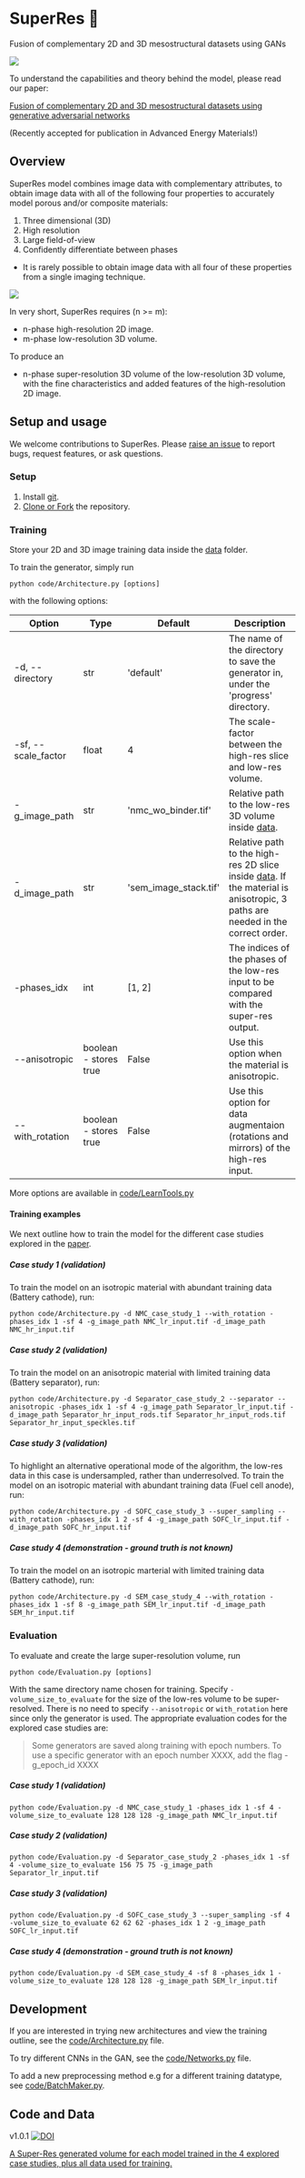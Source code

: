 # SuperRes :telescope:

Fusion of complementary 2D and 3D mesostructural datasets using GANs

![](super-res-icon.png)

To understand the capabilities and theory behind the model, please read our paper:

[Fusion of complementary 2D and 3D mesostructural datasets using generative adversarial networks](https://arxiv.org/abs/2110.11281)

(Recently accepted for publication in Advanced Energy Materials!)

## Overview

SuperRes model combines image data with complementary attributes, to obtain image data with all of the following four properties to accurately model porous and/or composite materials:

1. Three dimensional (3D)
2. High resolution
3. Large field-of-view
4. Confidently differentiate between phases

- It is rarely possible to obtain image data with all four of these properties from a single imaging technique. 

![](paper_figure_for_github.png)

In very short, SuperRes requires (n >= m): 
- n-phase high-resolution 2D image. 
- m-phase low-resolution 3D volume. 

To produce an
- n-phase super-resolution 3D volume of the low-resolution 3D volume, with the fine characteristics and added features of the high-resolution 2D image. 

## Setup and usage

We welcome contributions to SuperRes. Please [raise an issue](https://github.com/amirDahari1/SuperRes/issues) to report bugs, request features, or ask questions. 

### Setup

1. Install [git](https://git-scm.com/book/en/v2/Getting-Started-Installing-Git).
2. [Clone or Fork](https://docs.github.com/en/get-started/quickstart/fork-a-repo) the repository.

### Training

Store your 2D and 3D image training data inside the [data](data) folder.

To train the generator, simply run

```
python code/Architecture.py [options] 
```

with the following options:

Option | Type | Default | Description 
--- | --- | --- | ---
-d, --directory | str | 'default' | The name of the directory to save the generator in, under the 'progress' directory.
-sf, --scale_factor | float | 4 | The scale-factor between the high-res slice and low-res volume.
-g_image_path | str | 'nmc_wo_binder.tif' | Relative path to the low-res 3D volume inside [data](data).
-d_image_path | str | 'sem_image_stack.tif' | Relative path to the high-res 2D slice inside [data](data). If the material is anisotropic, 3 paths are needed in the correct order.
-phases_idx | int | [1, 2] | The indices of the phases of the low-res input to be compared with the super-res output.
--anisotropic | boolean - stores true | False | Use this option when the material is anisotropic.
--with_rotation | boolean - stores true | False | Use this option for data augmentaion (rotations and mirrors) of the high-res input.

More options are available in [code/LearnTools.py](code/LearnTools.py)

#### Training examples

We next outline how to train the model for the different case studies explored in the [paper](https://arxiv.org/abs/2110.11281).

##### Case study 1 (validation)

To train the model on an isotropic material with abundant training data (Battery cathode), run:

```
python code/Architecture.py -d NMC_case_study_1 --with_rotation -phases_idx 1 -sf 4 -g_image_path NMC_lr_input.tif -d_image_path NMC_hr_input.tif
```

##### Case study 2 (validation)

To train the model on an anisotropic material with limited training data (Battery separator), run:

```
python code/Architecture.py -d Separator_case_study_2 --separator --anisotropic -phases_idx 1 -sf 4 -g_image_path Separator_lr_input.tif -d_image_path Separator_hr_input_rods.tif Separator_hr_input_rods.tif Separator_hr_input_speckles.tif
```

##### Case study 3 (validation)

To highlight an alternative operational mode of the algorithm, the low-res data in this case is undersampled, rather than underresolved. 
To train the model on an isotropic material with abundant training data (Fuel cell anode), run: 

```
python code/Architecture.py -d SOFC_case_study_3 --super_sampling --with_rotation -phases_idx 1 2 -sf 4 -g_image_path SOFC_lr_input.tif -d_image_path SOFC_hr_input.tif
```

##### Case study 4 (demonstration - ground truth is not known)
To train the model on an isotropic marterial with limited training data (Battery cathode), run:

```
python code/Architecture.py -d SEM_case_study_4 --with_rotation -phases_idx 1 -sf 8 -g_image_path SEM_lr_input.tif -d_image_path SEM_hr_input.tif
```

### Evaluation
To evaluate and create the large super-resolution volume, run

```
python code/Evaluation.py [options]
```

With the same directory name chosen for training. Specify ```-volume_size_to_evaluate``` for the size of the low-res volume to be super-resolved. There is no need to specify ```--anisotropic``` or ```with_rotation``` here since only the generator is used. The appropriate evaluation codes for the explored case studies are:

> Some generators are saved along training with epoch numbers. To use a specific generator with an epoch number XXXX, add the flag -g_epoch_id XXXX 

##### Case study 1 (validation)
```
python code/Evaluation.py -d NMC_case_study_1 -phases_idx 1 -sf 4 -volume_size_to_evaluate 128 128 128 -g_image_path NMC_lr_input.tif
```

##### Case study 2 (validation)
```
python code/Evaluation.py -d Separator_case_study_2 -phases_idx 1 -sf 4 -volume_size_to_evaluate 156 75 75 -g_image_path Separator_lr_input.tif
```

##### Case study 3 (validation)
```
python code/Evaluation.py -d SOFC_case_study_3 --super_sampling -sf 4 -volume_size_to_evaluate 62 62 62 -phases_idx 1 2 -g_image_path SOFC_lr_input.tif 
```

##### Case study 4 (demonstration - ground truth is not known)
```
python code/Evaluation.py -d SEM_case_study_4 -sf 8 -phases_idx 1 -volume_size_to_evaluate 128 128 128 -g_image_path SEM_lr_input.tif 
```


## Development

If you are interested in trying new architectures and view the training outline, see the [code/Architecture.py](code/Architecture.py) file.

To try different CNNs in the GAN, see the [code/Networks.py](code/Networks.py) file.

To add a new preprocessing method e.g for a different training datatype, see [code/BatchMaker.py](code/BatchMaker.py).

## Code and Data

v1.0.1 [![DOI](https://zenodo.org/badge/317877801.svg)](https://zenodo.org/badge/latestdoi/317877801)

[A Super-Res generated volume for each model trained in the 4 explored case studies, plus all data used for training.](https://zenodo.org/record/7104555#.Y0V8TtJByGZ)

